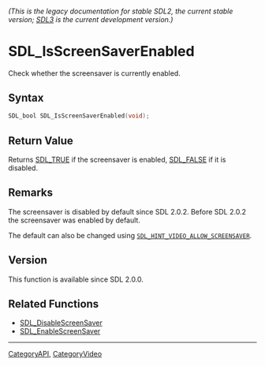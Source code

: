 ###### (This is the legacy documentation for stable SDL2, the current stable version; [SDL3](https://wiki.libsdl.org/SDL3/) is the current development version.)
# SDL_IsScreenSaverEnabled

Check whether the screensaver is currently enabled.

## Syntax

```c
SDL_bool SDL_IsScreenSaverEnabled(void);

```

## Return Value

Returns [SDL_TRUE](SDL_TRUE) if the screensaver is enabled,
[SDL_FALSE](SDL_FALSE) if it is disabled.

## Remarks

The screensaver is disabled by default since SDL 2.0.2. Before SDL 2.0.2
the screensaver was enabled by default.

The default can also be changed using
[`SDL_HINT_VIDEO_ALLOW_SCREENSAVER`](SDL_HINT_VIDEO_ALLOW_SCREENSAVER).

## Version

This function is available since SDL 2.0.0.

## Related Functions

* [SDL_DisableScreenSaver](SDL_DisableScreenSaver)
* [SDL_EnableScreenSaver](SDL_EnableScreenSaver)

----
[CategoryAPI](CategoryAPI), [CategoryVideo](CategoryVideo)


